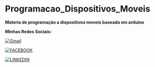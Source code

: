 # Programacao_Dispositivos_Moveis
 **Materia de programação a dispositivos moveis baseada em arduino**

 **Minhas Redes Sociais:**

[![Gmail](https://img.shields.io/badge/Gmail-D14836?style=for-the-badge&logo=gmail&logoColor=white)](https://mail.google.com/mail/u/0/)

[![FACEBOOK](https://img.shields.io/badge/Facebook-Connect-brightgreen?style=for-the-badge&labelColor=black&logo=facebook)](https://www.facebook.com/Diego.Jonatan.djm)
 
[![LINKEDIN](https://img.shields.io/badge/LinkedIn-0077B5?style=for-the-badge&logo=linkedin&logoColor=white)](https://www.linkedin.com/in/diego-jonatan-miranda-7b061bbb/)
